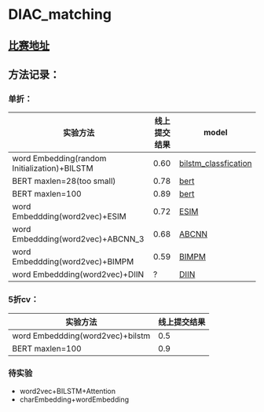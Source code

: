 # DIAC_matching

## [比赛地址](https://biendata.com/competition/2019diac/) 

## 方法记录：
### 单折： 
| 实验方法 | 线上提交结果 | model |
| --- | --- | --- |
| word Embedding(random Initialization)+BILSTM| 0.60| [bilstm_classfication](https://github.com/ZHscotty/DIAC_matching/blob/master/code/bilstm_classfication.py)|
| BERT maxlen=28(too small)| 0.78| [bert](https://github.com/ZHscotty/DIAC_matching/blob/master/code/bert.py)|
| BERT maxlen=100| 0.89| [bert](https://github.com/ZHscotty/DIAC_matching/blob/master/code/bilstm_classfication.py)|
| word Embeddding(word2vec)+ESIM| 0.72| [ESIM](https://github.com/ZHscotty/DIAC_matching/blob/master/code/ESIM.py)|
| word Embeddding(word2vec)+ABCNN_3| 0.68| [ABCNN](https://github.com/ZHscotty/DIAC_matching/blob/master/code/ABCNN.py)|
| word Embeddding(word2vec)+BIMPM| 0.59| [BIMPM](https://github.com/ZHscotty/DIAC_matching/blob/master/code/BIMPM.py)|
| word Embeddding(word2vec)+DIIN| ?| [DIIN](https://github.com/ZHscotty/DIAC_matching/blob/master/code/DIIN.py)|


### 5折cv：
| 实验方法 | 线上提交结果 |
| --- | --- |
| word Embeddding(word2vec)+bilstm | 0.5 |
| BERT maxlen=100 | 0.9 |


### 待实验
* word2vec+BILSTM+Attention
* charEmbedding+wordEmbedding
